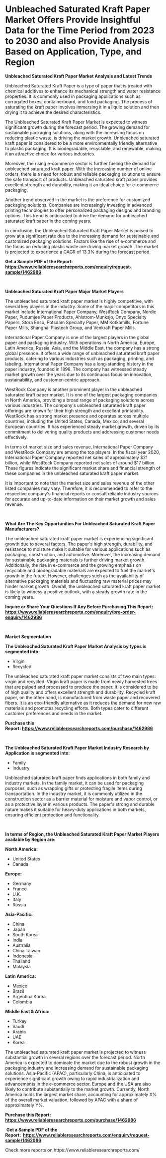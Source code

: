 <p><h1>Unbleached Saturated Kraft Paper Market Offers Provide Insightful Data for the Time Period from 2023 to 2030 and also Provide Analysis Based on Application, Type, and Region</h1></p><p><strong>Unbleached Saturated Kraft Paper Market Analysis and Latest Trends</strong></p>
<p><p>Unbleached Saturated Kraft Paper is a type of paper that is treated with chemical additives to enhance its mechanical strength and water resistance properties. It is commonly used in packaging applications such as corrugated boxes, containerboard, and food packaging. The process of saturating the kraft paper involves immersing it in a liquid solution and then drying it to achieve the desired characteristics.</p><p>The Unbleached Saturated Kraft Paper Market is expected to witness significant growth during the forecast period. The growing demand for sustainable packaging solutions, along with the increasing focus on reducing plastic waste, is driving the market growth. Unbleached saturated kraft paper is considered to be a more environmentally friendly alternative to plastic packaging. It is biodegradable, recyclable, and renewable, making it an attractive choice for various industries.</p><p>Moreover, the rising e-commerce sector is further fueling the demand for unbleached saturated kraft paper. With the increasing number of online orders, there is a need for robust and reliable packaging solutions to ensure the safe transport of products. Unbleached saturated kraft paper provides excellent strength and durability, making it an ideal choice for e-commerce packaging.</p><p>Another trend observed in the market is the preference for customized packaging solutions. Companies are increasingly investing in advanced printing technologies to offer personalized packaging designs and branding options. This trend is anticipated to drive the demand for unbleached saturated kraft paper in the coming years.</p><p>In conclusion, the Unbleached Saturated Kraft Paper Market is poised to grow at a significant rate due to the increasing demand for sustainable and customized packaging solutions. Factors like the rise of e-commerce and the focus on reducing plastic waste are driving market growth. The market is projected to experience a CAGR of 13.3% during the forecast period.</p></p>
<p><strong>Get a Sample PDF of the Report:&nbsp; <a href="https://www.reliableresearchreports.com/enquiry/request-sample/1462986">https://www.reliableresearchreports.com/enquiry/request-sample/1462986</a></strong></p>
<p>&nbsp;</p>
<p><strong>Unbleached Saturated Kraft Paper Major Market Players</strong></p>
<p><p>The unbleached saturated kraft paper market is highly competitive, with several key players in the industry. Some of the major competitors in this market include International Paper Company, WestRock Company, Nordic Paper, Pudumjee Paper Products, Ahlstrom-Munksjo, Onyx Specialty Papers, Stora Enso, Potsdam Specialty Paper, MM Kotkamills, Fortune Paper Mills, Shanghai Plastech Group, and Venkraft Paper Mills.</p><p>International Paper Company is one of the largest players in the global paper and packaging industry. With operations in North America, Europe, Latin America, Russia, Asia, and the Middle East, the company has a strong global presence. It offers a wide range of unbleached saturated kraft paper products, catering to various industries such as packaging, printing, and labeling. International Paper Company has a long-standing history in the paper industry, founded in 1898. The company has witnessed steady market growth over the years due to its continuous focus on innovation, sustainability, and customer-centric approach.</p><p>WestRock Company is another prominent player in the unbleached saturated kraft paper market. It is one of the largest packaging companies in North America, providing a broad range of packaging solutions across various industries. The company's unbleached saturated kraft paper offerings are known for their high strength and excellent printability. WestRock has a strong market presence and operates across multiple countries, including the United States, Canada, Mexico, and several European countries. It has experienced steady market growth, driven by its commitment to delivering quality products and addressing customer needs effectively.</p><p>In terms of market size and sales revenue, International Paper Company and WestRock Company are among the top players. In the fiscal year 2020, International Paper Company reported net sales of approximately $21 billion, while WestRock Company reported net sales of around $17 billion. These figures indicate the significant market share and financial strength of these companies in the unbleached saturated kraft paper market.</p><p>It is important to note that the market size and sales revenue of the other listed companies may vary. Therefore, it is recommended to refer to the respective company's financial reports or consult reliable industry sources for accurate and up-to-date information on their market growth and sales revenue.</p></p>
<p>&nbsp;</p>
<p><strong>What Are The Key Opportunities For Unbleached Saturated Kraft Paper Manufacturers?</strong></p>
<p><p>The unbleached saturated kraft paper market is experiencing significant growth due to several factors. The paper's high strength, durability, and resistance to moisture make it suitable for various applications such as packaging, construction, and automotive. Moreover, the increasing demand for sustainable packaging materials is further driving market growth. Additionally, the rise in e-commerce and the growing emphasis on recyclable and biodegradable materials are expected to fuel the market's growth in the future. However, challenges such as the availability of alternative packaging materials and fluctuating raw material prices may hinder market growth. Overall, the unbleached saturated kraft paper market is likely to witness a positive outlook, with a steady growth rate in the coming years.</p></p>
<p><strong>Inquire or Share Your Questions If Any Before Purchasing This Report: <a href="https://www.reliableresearchreports.com/enquiry/pre-order-enquiry/1462986">https://www.reliableresearchreports.com/enquiry/pre-order-enquiry/1462986</a></strong></p>
<p>&nbsp;</p>
<p><strong>Market Segmentation</strong></p>
<p><strong>The Unbleached Saturated Kraft Paper Market Analysis by types is segmented into:</strong></p>
<p><ul><li>Virgin</li><li>Recycled</li></ul></p>
<p><p>The unbleached saturated kraft paper market consists of two main types: virgin and recycled. Virgin kraft paper is made from newly harvested trees that are pulped and processed to produce the paper. It is considered to be of high quality and offers excellent strength and durability. Recycled kraft paper, on the other hand, is manufactured from waste paper and recovered fibers. It is an eco-friendly alternative as it reduces the demand for new raw materials and promotes recycling efforts. Both types cater to different customer preferences and needs in the market.</p></p>
<p><strong>Purchase this Report:&nbsp;<a href="https://www.reliableresearchreports.com/purchase/1462986">https://www.reliableresearchreports.com/purchase/1462986</a></strong></p>
<p>&nbsp;</p>
<p><strong>The Unbleached Saturated Kraft Paper Market Industry Research by Application is segmented into:</strong></p>
<p><ul><li>Family</li><li>Industry</li></ul></p>
<p><p>Unbleached saturated kraft paper finds applications in both family and industry markets. In the family market, it can be used for packaging purposes, such as wrapping gifts or protecting fragile items during transportation. In the industry market, it is commonly utilized in the construction sector as a barrier material for moisture and vapor control, or as a protective layer in various products. The paper's strong and durable nature makes it suitable for heavy-duty applications in both markets, ensuring efficient protection and functionality.</p></p>
<p>&nbsp;</p>
<p><strong>In terms of Region, the Unbleached Saturated Kraft Paper Market Players available by Region are:</strong></p>
<p>
    <p> <strong> North America: </strong>
        <ul>
            <li>United States</li>
            <li>Canada</li>
        </ul>
        </p> 
    <p> <strong> Europe: </strong>
        <ul>
            <li>Germany</li>
            <li>France</li>
            <li>U.K.</li>
            <li>Italy</li>
            <li>Russia</li>
        </ul>
        </p> 
    <p> <strong> Asia-Pacific: </strong>
        <ul>
            <li>China</li>
            <li>Japan</li>
            <li>South Korea</li>
            <li>India</li>
            <li>Australia</li>
            <li>China Taiwan</li>
            <li>Indonesia</li>
            <li>Thailand</li>
            <li>Malaysia</li>
        </ul>
        </p> 
    <p> <strong> Latin America: </strong>
        <ul>
            <li>Mexico</li>
            <li>Brazil</li>
            <li>Argentina Korea</li>
            <li>Colombia</li>
        </ul>
        </p> 
    <p> <strong> Middle East & Africa: </strong>
        <ul>
            <li>Turkey</li>
            <li>Saudi</li>
            <li>Arabia</li>
            <li>UAE</li>
            <li>Korea</li>
        </ul>
    </p>
    </p>
<p><p>The unbleached saturated kraft paper market is projected to witness substantial growth in several regions over the forecast period. North America is expected to dominate the market due to the robust growth in the packaging industry and increasing demand for sustainable packaging solutions. Asia-Pacific (APAC), particularly China, is anticipated to experience significant growth owing to rapid industrialization and advancements in the e-commerce sector. Europe and the USA are also likely to contribute substantially to the market growth. Currently, North America holds the largest market share, accounting for approximately X% of the overall market valuation, followed by APAC with a share of approximately Y%.</p></p>
<p><strong>Purchase this Report: <a href="https://www.reliableresearchreports.com/purchase/1462986">https://www.reliableresearchreports.com/purchase/1462986</a></strong></p>
<p>&nbsp;<strong>Get a Sample PDF of the Report:&nbsp;&nbsp;<a href="https://www.reliableresearchreports.com/enquiry/request-sample/1462986">https://www.reliableresearchreports.com/enquiry/request-sample/1462986</a></strong></p>
<p><strong></strong></p>
<p>Check more reports on https://www.reliableresearchreports.com/</p>